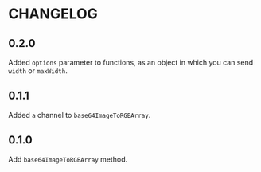 # CHANGELOG

## 0.2.0
Added `options` parameter to functions, as an object in which you can send `width` or `maxWidth`.

## 0.1.1
Added `a` channel to `base64ImageToRGBArray`.

## 0.1.0
Add `base64ImageToRGBArray` method.
